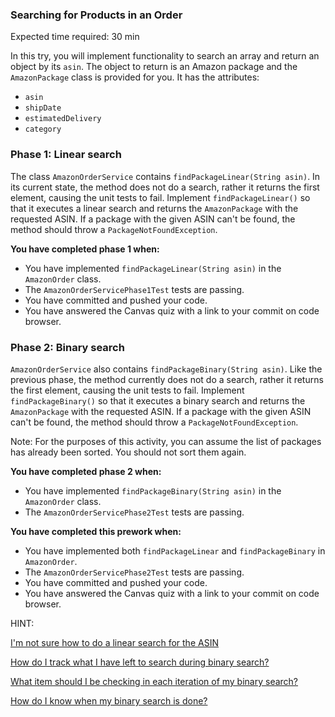 ### Searching for Products in an Order

Expected time required: 30 min

In this try, you will implement functionality to search an array and return an object by its `asin`.
The object to return is an Amazon package and the `AmazonPackage` class is provided for you.
It has the attributes:
- `asin`
- `shipDate`
- `estimatedDelivery`
- `category`

### Phase 1: Linear search

The class `AmazonOrderService` contains `findPackageLinear(String asin)`. In its current state,
the method does not do a search, rather it returns the first element, causing the
unit tests to fail. Implement `findPackageLinear()` so that it executes a linear search
and returns the `AmazonPackage` with the requested ASIN. If a package with the given ASIN
can't be found, the method should throw a `PackageNotFoundException`.

**You have completed phase 1 when:**

* You have implemented `findPackageLinear(String asin)` in the `AmazonOrder` class.
* The `AmazonOrderServicePhase1Test` tests are passing.
* You have committed and pushed your code.
* You have answered the Canvas quiz with a link to your commit on code browser.

### Phase 2: Binary search

`AmazonOrderService` also contains `findPackageBinary(String asin)`. Like the previous phase,
the method currently does not do a search, rather it returns the first element, causing the
unit tests to fail. Implement `findPackageBinary()` so that it executes a binary search
and returns the `AmazonPackage` with the requested ASIN. If a package with the given ASIN
can't be found, the method should throw a `PackageNotFoundException`.

Note: For the purposes of this activity, you can assume the list of packages has already
been sorted. You should not sort them again.

**You have completed phase 2 when:**

* You have implemented `findPackageBinary(String asin)` in the `AmazonOrder` class.
* The `AmazonOrderServicePhase2Test` tests are passing.

**You have completed this prework when:**

* You have implemented both `findPackageLinear` and `findPackageBinary` in `AmazonOrder`.
* The `AmazonOrderServicePhase2Test` tests are passing.
* You have committed and pushed your code.
* You have answered the Canvas quiz with a link to your commit on code browser.

HINT:

[I'm not sure how to do a linear search for the ASIN](./hints/hint_01.md)

[How do I track what I have left to search during binary search?](./hints/hint_02.md)

[What item should I be checking in each iteration of my binary search?](./hints/hint_03.md)

[How do I know when my binary search is done?](./hints/hint_04.md)

